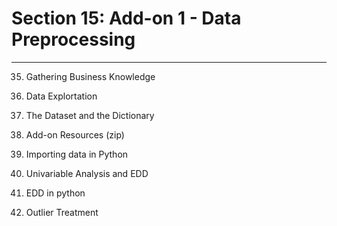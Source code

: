 # Section 15: Add-on 1 - Data Preprocessing
---
35. Gathering Business Knowledge

36. Data Explortation

37. The Dataset and the Dictionary

38. Add-on Resources (zip)

39. Importing data in Python

40. Univariable Analysis and EDD

41. EDD in python

42. Outlier Treatment